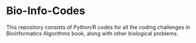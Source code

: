 # Bio-Info-Codes
This repository consists of Python/R codes for all the coding challenges in Bioinformatics Algorithms book, along with other biological problems.

